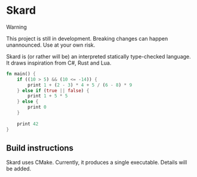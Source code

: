 # Skard

> [!Warning]
> This project is still in development. Breaking changes can happen unannounced. Use at your own risk.

Skard is (or rather will be) an interpreted statically type-checked language. It draws inspiration from C#, Rust and Lua.

```rs
fn main() {
    if ((10 > 5) && (10 <= -14)) {
        print 1 + (2 - 3) * 4 + 5 / (6 - 8) * 9
    } else if (true || false) {
        print 1 + 5 * 5
    } else {
        print 0
    }
    
    print 42
}
```

## Build instructions

Skard uses CMake. Currently, it produces a single executable. Details will be added.
